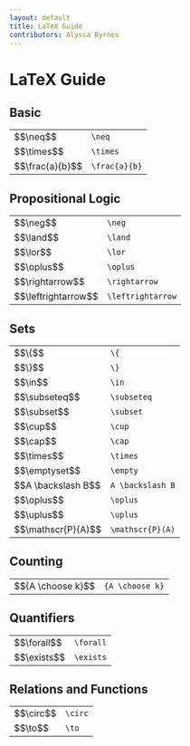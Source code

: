 ```yaml
---
layout: default
title: LaTeX Guide
contributors: Alyssa Byrnes
---
```


# LaTeX Guide

## Basic
<table>
    <tr>
        <td> $$\neq$$ </td>
        <td> <code>\neq</code> </td>
    </tr>
    <tr>
        <td> $$\times$$</td>
        <td> <code>\times</code></td>
    </tr>
    <tr>
        <td> $$\frac{a}{b}$$</td>
        <td> <code>\frac{a}{b}</code></td>
    </tr>
</table>

## Propositional Logic
<table>
    <tr>
        <td> $$\neg$$</td>
        <td> <code>\neg</code></td>
    </tr>
    <tr>
        <td> $$\land$$</td>
        <td> <code>\land</code></td>
    </tr>
    <tr>
        <td> $$\lor$$</td>
        <td> <code>\lor</code></td>
    </tr>
    <tr>
        <td> $$\oplus$$</td>
        <td> <code>\oplus</code></td>
    </tr>
    <tr>
        <td> $$\rightarrow$$</td>
        <td> <code>\rightarrow</code></td>
    </tr>
    <tr>
        <td> $$\leftrightarrow$$</td>
        <td> <code>\leftrightarrow</code></td>
    </tr>
</table>

## Sets
<table>
    <tr>
        <td> $$\{$$</td>
        <td> <code>\{</code></td>
    </tr>
    <tr>
        <td> $$\}$$</td>
        <td> <code>\}</code></td>
    </tr>
    <tr>
        <td> $$\in$$</td>
        <td> <code>\in</code></td>
    </tr>
    <tr>
        <td> $$\subseteq$$</td>
        <td> <code>\subseteq</code></td>
    </tr>
    <tr>
        <td> $$\subset$$</td>
        <td> <code>\subset</code></td>
    </tr>
    <tr>
        <td> $$\cup$$</td>
        <td> <code>\cup</code></td>
    </tr>
    <tr>
        <td> $$\cap$$</td>
        <td> <code>\cap</code></td>
    </tr>
    <tr>
        <td> $$\times$$</td>
        <td> <code>\times</code></td>
    </tr>
    <tr>
        <td> $$\emptyset$$</td>
        <td> <code>\empty</code></td>
    </tr>
    <tr>
        <td> $$A \backslash B$$</td>
        <td> <code>A \backslash B</code></td>
    </tr>
    <tr>
        <td> $$\oplus$$</td>
        <td> <code>\oplus</code></td>
    </tr>
    <tr>
        <td> $$\uplus$$</td>
        <td> <code>\uplus</code></td>
    </tr>
    <tr>
        <td> $$\mathscr{P}(A)$$</td>
        <td> <code>\mathscr{P}(A)</code></td>
    </tr>
</table>

## Counting
<table>
    <tr>
        <td> $${A \choose k}$$</td>
        <td> <code>{A \choose k}</code></td>
    </tr>
</table>

## Quantifiers
<table>
    <tr>
        <td> $$\forall$$</td>
        <td> <code>\forall</code></td>
    </tr>
    <tr>
        <td> $$\exists$$</td>
        <td> <code>\exists</code></td>
    </tr>
</table>

## Relations and Functions
<table>
    <tr>
        <td> $$\circ$$</td>
        <td> <code>\circ</code></td>
    </tr>
    <tr>
        <td> $$\to$$</td>
        <td> <code>\to</code></td>
    </tr>
</table>